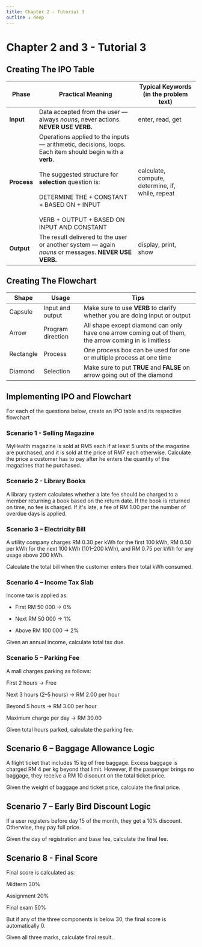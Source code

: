 ```yaml
---
title: Chapter 2 - Tutorial 3
outline : deep
---
```


# Chapter 2 and 3 - Tutorial 3

## Creating The IPO Table  <Badge type="warning" text="Recall" />

| Phase      | Practical Meaning | Typical Keywords (in the problem text) |
|------------|------------------|-----------------------------------------|
| **Input**  | Data accepted from the user — always *nouns*, never actions. **NEVER USE VERB.** | enter, read, get |
| **Process**| Operations applied to the inputs — arithmetic, decisions, loops. Each item should begin with a **verb**.<br><br> The suggested structure for **selection** question is: <br><br> DETERMINE THE + CONSTANT + BASED ON + INPUT<br><br> VERB + OUTPUT + BASED ON INPUT AND CONSTANT  | calculate, compute, determine, if, while, repeat |
| **Output** | The result delivered to the user or another system — again *nouns* or messages. **NEVER USE VERB.** | display, print, show |



## Creating The Flowchart  <Badge type="warning" text="Recall" />

| Shape      | Usage                | Tips                                                                       |
|------------|----------------------|----------------------------------------------------------------------------|
| Capsule    | Input and output     | Make sure to use **VERB** to clarify whether you are doing input or output |
| Arrow      | Program direction    | All shape except diamond can only have one arrow coming out of them, the arrow coming in is limitless |
| Rectangle  | Process              | One process box can be used for one or multiple process at one time        |
| Diamond    | Selection            | Make sure to put **TRUE** and **FALSE** on arrow going out of the diamond  |


## Implementing IPO and Flowchart

For each of the questions below, create an IPO table and its respective flowchart

### Scenario 1 - Selling Magazine <Badge type="tip" text="Question" />

MyHealth magazine is sold at RM5 each if at least 5 units of the magazine are purchased, and it is sold at the price of RM7 each otherwise. Calculate the price a customer has to pay after he enters the quantity of the magazines that he purchased.

### Scenario 2 - Library Books <Badge type="tip" text="Question" />

A library system calculates whether a late fee should be charged to a member returning a book based on the return date. If the book is returned on time, no fee is charged. If it's late, a fee of RM 1.00 per the number of overdue days is applied.

### Scenario 3 – Electricity Bill <Badge type="tip" text="Question" />
A utility company charges RM 0.30 per kWh for the first 100 kWh, RM 0.50 per kWh for the next 100 kWh (101–200 kWh), and RM 0.75 per kWh for any usage above 200 kWh.

Calculate the total bill when the customer enters their total kWh consumed.

### Scenario 4 – Income Tax Slab <Badge type="tip" text="Question" />
Income tax is applied as:

- First RM 50 000 → 0%

- Next RM 50 000 → 1%

- Above RM 100 000 → 2%

Given an annual income, calculate total tax due.

### Scenario 5 – Parking Fee <Badge type="tip" text="Question" />

A mall charges parking as follows:

First 2 hours → Free

Next 3 hours (2–5 hours) → RM 2.00 per hour

Beyond 5 hours → RM 3.00 per hour

Maximum charge per day → RM 30.00

Given total hours parked, calculate the parking fee.

## Scenario 6 – Baggage Allowance Logic <Badge type="tip" text="Question" />

A flight ticket that includes 15 kg of free baggage.
Excess baggage is charged RM 4 per kg beyond that limit.
However, if the passenger brings no baggage, they receive a RM 10 discount on the total ticket price.

Given the weight of baggage and ticket price, calculate the final price. 


## Scenario 7 – Early Bird Discount Logic <Badge type="tip" text="Question" />

If a user registers before day 15 of the month, they get a 10% discount.
Otherwise, they pay full price.

Given the day of registration and base fee, calculate the final fee.

## Scenario 8 - Final Score  <Badge type="tip" text="Question" />

Final score is calculated as:

Midterm 30%

Assignment 20%

Final exam 50%

But if any of the three components is below 30, the final score is automatically 0.

Given all three marks, calculate final result.



